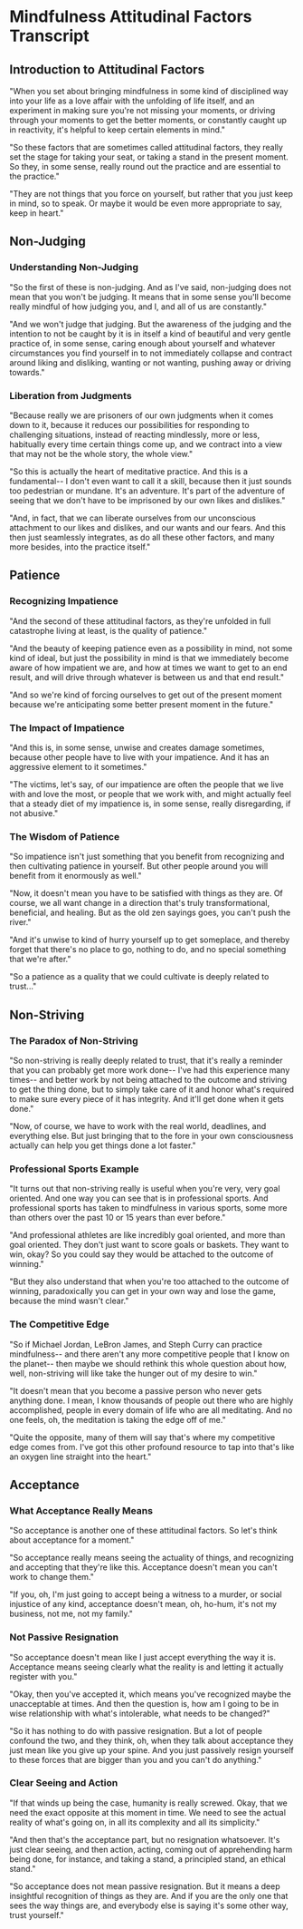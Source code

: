 # Mindfulness Attitudinal Factors Transcript

## Introduction to Attitudinal Factors

"When you set about bringing mindfulness in some kind of disciplined way into your life as a love affair with the unfolding of life itself, and an experiment in making sure you're not missing your moments, or driving through your moments to get the better moments, or constantly caught up in reactivity, it's helpful to keep certain elements in mind."

"So these factors that are sometimes called attitudinal factors, they really set the stage for taking your seat, or taking a stand in the present moment. So they, in some sense, really round out the practice and are essential to the practice."

"They are not things that you force on yourself, but rather that you just keep in mind, so to speak. Or maybe it would be even more appropriate to say, keep in heart."

## Non-Judging

### Understanding Non-Judging

"So the first of these is non-judging. And as I've said, non-judging does not mean that you won't be judging. It means that in some sense you'll become really mindful of how judging you, and I, and all of us are constantly."

"And we won't judge that judging. But the awareness of the judging and the intention to not be caught by it is in itself a kind of beautiful and very gentle practice of, in some sense, caring enough about yourself and whatever circumstances you find yourself in to not immediately collapse and contract around liking and disliking, wanting or not wanting, pushing away or driving towards."

### Liberation from Judgments

"Because really we are prisoners of our own judgments when it comes down to it, because it reduces our possibilities for responding to challenging situations, instead of reacting mindlessly, more or less, habitually every time certain things come up, and we contract into a view that may not be the whole story, the whole view."

"So this is actually the heart of meditative practice. And this is a fundamental-- I don't even want to call it a skill, because then it just sounds too pedestrian or mundane. It's an adventure. It's part of the adventure of seeing that we don't have to be imprisoned by our own likes and dislikes."

"And, in fact, that we can liberate ourselves from our unconscious attachment to our likes and dislikes, and our wants and our fears. And this then just seamlessly integrates, as do all these other factors, and many more besides, into the practice itself."

## Patience

### Recognizing Impatience

"And the second of these attitudinal factors, as they're unfolded in full catastrophe living at least, is the quality of patience."

"And the beauty of keeping patience even as a possibility in mind, not some kind of ideal, but just the possibility in mind is that we immediately become aware of how impatient we are, and how at times we want to get to an end result, and will drive through whatever is between us and that end result."

"And so we're kind of forcing ourselves to get out of the present moment because we're anticipating some better present moment in the future."

### The Impact of Impatience

"And this is, in some sense, unwise and creates damage sometimes, because other people have to live with your impatience. And it has an aggressive element to it sometimes."

"The victims, let's say, of our impatience are often the people that we live with and love the most, or people that we work with, and might actually feel that a steady diet of my impatience is, in some sense, really disregarding, if not abusive."

### The Wisdom of Patience

"So impatience isn't just something that you benefit from recognizing and then cultivating patience in yourself. But other people around you will benefit from it enormously as well."

"Now, it doesn't mean you have to be satisfied with things as they are. Of course, we all want change in a direction that's truly transformational, beneficial, and healing. But as the old zen sayings goes, you can't push the river."

"And it's unwise to kind of hurry yourself up to get someplace, and thereby forget that there's no place to go, nothing to do, and no special something that we're after."

"So a patience as a quality that we could cultivate is deeply related to trust..."

## Non-Striving

### The Paradox of Non-Striving

"So non-striving is really deeply related to trust, that it's really a reminder that you can probably get more work done-- I've had this experience many times-- and better work by not being attached to the outcome and striving to get the thing done, but to simply take care of it and honor what's required to make sure every piece of it has integrity. And it'll get done when it gets done."

"Now, of course, we have to work with the real world, deadlines, and everything else. But just bringing that to the fore in your own consciousness actually can help you get things done a lot faster."

### Professional Sports Example

"It turns out that non-striving really is useful when you're very, very goal oriented. And one way you can see that is in professional sports. And professional sports has taken to mindfulness in various sports, some more than others over the past 10 or 15 years than ever before."

"And professional athletes are like incredibly goal oriented, and more than goal oriented. They don't just want to score goals or baskets. They want to win, okay? So you could say they would be attached to the outcome of winning."

"But they also understand that when you're too attached to the outcome of winning, paradoxically you can get in your own way and lose the game, because the mind wasn't clear."

### The Competitive Edge

"So if Michael Jordan, LeBron James, and Steph Curry can practice mindfulness-- and there aren't any more competitive people that I know on the planet-- then maybe we should rethink this whole question about how, well, non-striving will like take the hunger out of my desire to win."

"It doesn't mean that you become a passive person who never gets anything done. I mean, I know thousands of people out there who are highly accomplished, people in every domain of life who are all meditating. And no one feels, oh, the meditation is taking the edge off of me."

"Quite the opposite, many of them will say that's where my competitive edge comes from. I've got this other profound resource to tap into that's like an oxygen line straight into the heart."

## Acceptance

### What Acceptance Really Means

"So acceptance is another one of these attitudinal factors. So let's think about acceptance for a moment."

"So acceptance really means seeing the actuality of things, and recognizing and accepting that they're like this. Acceptance doesn't mean you can't work to change them."

"If you, oh, I'm just going to accept being a witness to a murder, or social injustice of any kind, acceptance doesn't mean, oh, ho-hum, it's not my business, not me, not my family."

### Not Passive Resignation

"So acceptance doesn't mean like I just accept everything the way it is. Acceptance means seeing clearly what the reality is and letting it actually register with you."

"Okay, then you've accepted it, which means you've recognized maybe the unacceptable at times. And then the question is, how am I going to be in wise relationship with what's intolerable, what needs to be changed?"

"So it has nothing to do with passive resignation. But a lot of people confound the two, and they think, oh, when they talk about acceptance they just mean like you give up your spine. And you just passively resign yourself to these forces that are bigger than you and you can't do anything."

### Clear Seeing and Action

"If that winds up being the case, humanity is really screwed. Okay, that we need the exact opposite at this moment in time. We need to see the actual reality of what's going on, in all its complexity and all its simplicity."

"And then that's the acceptance part, but no resignation whatsoever. It's just clear seeing, and then action, acting, coming out of apprehending harm being done, for instance, and taking a stand, a principled stand, an ethical stand."

"So acceptance does not mean passive resignation. But it means a deep insightful recognition of things as they are. And if you are the only one that sees the way things are, and everybody else is saying it's some other way, trust yourself."